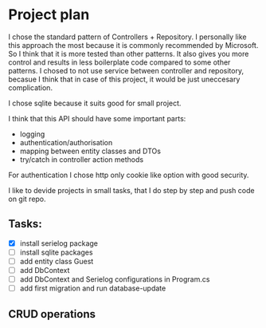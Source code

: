 ﻿# Project plan

I chose the standard pattern of Controllers + Repository. I personally like this approach the most because it is commonly recommended by Microsoft. So I think that it is more tested than other patterns.
It also gives you more control and results in less boilerplate code compared to some other patterns.
I chosed to not use service between controller and repository, becasue I think that in case of this project,
it would be just uneccesary complication.

I chose sqlite because it suits good for small project.

I think that this API should have some important parts:

- logging
- authentication/authorisation
- mapping between entity classes and DTOs
- try/catch in controller action methods 

For authentication I chose http only cookie like option with good security. 

I like to devide projects in small tasks, that I do step by step and push code on git repo.

## Tasks:

- [x] install serielog package
- [ ] install sqlite packages
- [ ] add entity class Guest
- [ ] add DbContext
- [ ] add DbContext and Serielog configurations in Program.cs
- [ ] add first migration and run database-update

## CRUD operations
